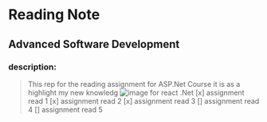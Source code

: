 # Reading Note
## Advanced Software Development
### description:
> This rep for the reading assignment for ASP.Net Course it is as a highlight my new knowledg 
![image for react .Net](https://d33wubrfki0l68.cloudfront.net/4205d0600846259a187789ac358b9107a308d949/a4ec6/img/logo.svg)
[x] assignment read 1
[x] assignment read 2
[x] assignment read 3
[] assignment read 4
[] assignment read 5
